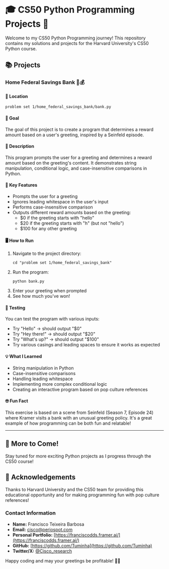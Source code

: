 # 🎓 CS50 Python Programming Projects 🐍

Welcome to my CS50 Python Programming journey! This repository contains my solutions and projects for the Harvard University's CS50 Python course.

## 📚 Projects

### Home Federal Savings Bank 🏦💰

#### 📂 Location
`problem set 1/home_federal_savings_bank/bank.py`

#### 🎯 Goal
The goal of this project is to create a program that determines a reward amount based on a user's greeting, inspired by a Seinfeld episode.

#### 📝 Description
This program prompts the user for a greeting and determines a reward amount based on the greeting's content. It demonstrates string manipulation, conditional logic, and case-insensitive comparisons in Python.

#### 🔑 Key Features
- Prompts the user for a greeting
- Ignores leading whitespace in the user's input
- Performs case-insensitive comparison
- Outputs different reward amounts based on the greeting:
  - $0 if the greeting starts with "hello"
  - $20 if the greeting starts with "h" (but not "hello")
  - $100 for any other greeting

#### 🖥️ How to Run
1. Navigate to the project directory:
   ```
   cd "problem set 1/home_federal_savings_bank"
   ```
2. Run the program:
   ```
   python bank.py
   ```
3. Enter your greeting when prompted
4. See how much you've won!

#### 🧪 Testing
You can test the program with various inputs:
- Try "Hello" → should output "$0"
- Try "Hey there!" → should output "$20"
- Try "What's up?" → should output "$100"
- Try various casings and leading spaces to ensure it works as expected

#### 💡 What I Learned
- String manipulation in Python
- Case-insensitive comparisons
- Handling leading whitespace
- Implementing more complex conditional logic
- Creating an interactive program based on pop culture references

#### 🤓 Fun Fact
This exercise is based on a scene from Seinfeld (Season 7, Episode 24) where Kramer visits a bank with an unusual greeting policy. It's a great example of how programming can be both fun and relatable!

---

## 🚀 More to Come!
Stay tuned for more exciting Python projects as I progress through the CS50 course!

## 🙏 Acknowledgements
Thanks to Harvard University and the CS50 team for providing this educational opportunity and for making programming fun with pop culture references!

### Contact Information

- **Name:** Francisco Teixeira Barbosa
- **Email:** cisco@periospot.com
- **Personal Portfolio:** [https://franciscodds.framer.ai/](https://franciscodds.framer.ai/)
- **GitHub:** [https://github.com/Tuminha](https://github.com/Tuminha)
- **Twitter/X:** [@Cisco_research](https://x.com/Cisco_research)

Happy coding and may your greetings be profitable! 💼💸
